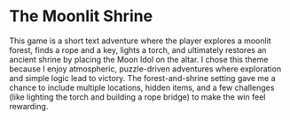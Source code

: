 
# The Moonlit Shrine

This game is a short text adventure where the player explores a moonlit forest, finds a rope and a key, lights a torch, and ultimately restores an ancient shrine by placing the Moon Idol on the altar. I chose this theme because I enjoy atmospheric, puzzle-driven adventures where exploration and simple logic lead to victory. The forest-and-shrine setting gave me a chance to include multiple locations, hidden items, and a few challenges (like lighting the torch and building a rope bridge) to make the win feel rewarding.
